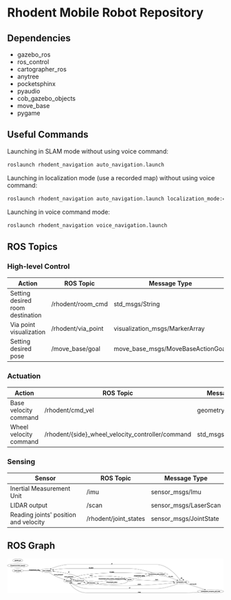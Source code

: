 # Rhodent Mobile Robot Repository
## Dependencies
- gazebo_ros
- ros_control
- cartographer_ros
- anytree
- pocketsphinx
- pyaudio
- cob_gazebo_objects
- move_base
- pygame

## Useful Commands
Launching in SLAM mode without using voice command:
```bash
roslaunch rhodent_navigation auto_navigation.launch
```

Launching in localization mode (use a recorded map) without using voice command:
```bash
roslaunch rhodent_navigation auto_navigation.launch localization_mode:=pure_localization
```

Launching in voice command mode:
```bash
roslaunch rhodent_navigation voice_navigation.launch
```

## ROS Topics
### High-level Control
Action | ROS Topic | Message Type
------------ | ------------- | -------------
Setting desired room destination | /rhodent/room_cmd | std_msgs/String
Via point visualization | /rhodent/via_point | visualization_msgs/MarkerArray
Setting desired pose | /move_base/goal | move_base_msgs/MoveBaseActionGoal

### Actuation
Action | ROS Topic | Message Type
------------ | ------------- | -------------
Base velocity command | /rhodent/cmd_vel | geometry_msgs/Twist
Wheel velocity command | /rhodent/{side}_wheel_velocity_controller/command | std_msgs/Float64

### Sensing
Sensor | ROS Topic | Message Type
------------ | ------------- | -------------
Inertial Measurement Unit | /imu | sensor_msgs/Imu
LIDAR output | /scan | sensor_msgs/LaserScan
Reading joints' position and velocity | /rhodent/joint_states | sensor_msgs/JointState

## ROS Graph
![Alt text](/media/rosgraph.png?raw=true)
